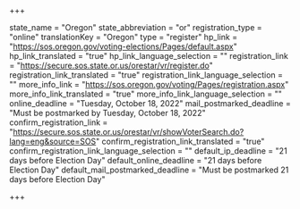 +++

state_name = "Oregon"
state_abbreviation = "or"
registration_type = "online"
translationKey = "Oregon"
type = "register"
hp_link = "https://sos.oregon.gov/voting-elections/Pages/default.aspx"
hp_link_translated = "true"
hp_link_language_selection = ""
registration_link = "https://secure.sos.state.or.us/orestar/vr/register.do"
registration_link_translated = "true"
registration_link_language_selection = ""
more_info_link = "https://sos.oregon.gov/voting/Pages/registration.aspx"
more_info_link_translated = "true"
more_info_link_language_selection = ""
online_deadline = "Tuesday, October 18, 2022"
mail_postmarked_deadline = "Must be postmarked by Tuesday, October 18, 2022"
confirm_registration_link = "https://secure.sos.state.or.us/orestar/vr/showVoterSearch.do?lang=eng&source=SOS"
confirm_registration_link_translated = "true"
confirm_registration_link_language_selection = ""
default_ip_deadline = "21 days before Election Day"
default_online_deadline = "21 days before Election Day"
default_mail_postmarked_deadline = "Must be postmarked 21 days before Election Day"

+++
